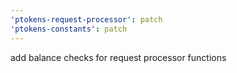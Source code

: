 ```yaml
---
'ptokens-request-processor': patch
'ptokens-constants': patch
---
```


add balance checks for request processor functions
